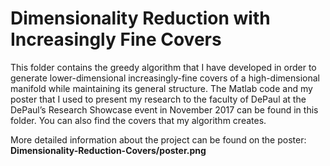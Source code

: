 # Dimensionality Reduction with Increasingly Fine Covers

This folder contains the greedy algorithm that I have developed in order to generate lower-dimensional increasingly-fine
covers of a high-dimensional manifold while maintaining its general structure. The Matlab code and my poster that I used to present my research to the faculty of DePaul at the DePaul’s Research Showcase event in November 2017 can be found in this folder. You can also find the covers that my algorithm creates.

More detailed information about the project can be found on the poster: 
**Dimensionality-Reduction-Covers/poster.png**
